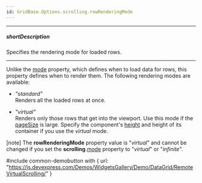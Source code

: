 ```yaml
---
id: GridBase.Options.scrolling.rowRenderingMode
---
```

---
##### shortDescription
Specifies the rendering mode for loaded rows.

---
Unlike the [mode](/api-reference/10%20UI%20Components/dxDataGrid/1%20Configuration/scrolling/mode.md '{basewidgetpath}/Configuration/scrolling/#mode') property, which defines when to load data for rows, this property defines when to render them. The following rendering modes are available: 

- *"standard"*        
Renders all the loaded rows at once.

- *"virtual"*     
Renders only those rows that get into the viewport. Use this mode if the [pageSize](/api-reference/10%20UI%20Components/GridBase/1%20Configuration/paging/pageSize.md '{basewidgetpath}/Configuration/paging/#pageSize') is large. Specify the component's [height](/api-reference/10%20UI%20Components/DOMComponent/1%20Configuration/height.md '{basewidgetpath}/Configuration/#height') and height of its container if you use the *virtual* mode. 

[note] The **rowRenderingMode** property value is "_virtual_" and cannot be changed if you set the **scrolling**.[mode](/api-reference/10%20UI%20Components/dxDataGrid/1%20Configuration/scrolling/mode.md '{basewidgetpath}/Configuration/scrolling/#mode') property to "_virtual_" or "_infinite_".



#include common-demobutton with {
    url: "https://js.devexpress.com/Demos/WidgetsGallery/Demo/DataGrid/RemoteVirtualScrolling/"
}